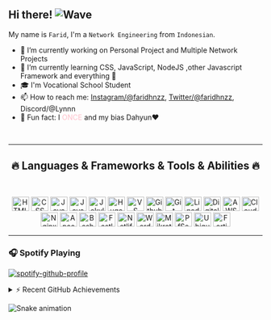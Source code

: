 ## Hi there! ![Wave]

My name is `Farid`, I'm a `Network Engineering` from `Indonesian`.

- 🔭 I’m currently working on Personal Project and Multiple Network Projects
- 🌱 I’m currently learning CSS, JavaScript, NodeJS ,other Javascript Framework and everything 🤣
- 🎓 I'm Vocational School Student
- 📫 How to reach me: [Instagram/@faridhnzz], [Twitter/@faridhnzz], Discord/@Lynnn
- 👾 Fun fact: I <span style="color:pink">ONCE</span> and my bias Dahyun❤️

<br>
<hr>
<h2 align="center">🔥 Languages & Frameworks & Tools & Abilities 🔥</h2>
<br>
<p align="center">
  <img title="HTML" height="28" width="34px" src="https://www.svgrepo.com/show/349402/html5.svg">
  <img title="CSS" height="28" width="34px" src="https://www.svgrepo.com/show/349330/css3.svg">
  <img title="Javascript" height="28" width="34px" src="https://www.svgrepo.com/show/303206/javascript-logo.svg">
  <img title="Javascript" height="28" width="34px" src="https://www.svgrepo.com/show/354310/sass.svg">
  <img title="Jekyll" height="28" width="34px" src="https://www.svgrepo.com/show/353927/jekyll.svg">
  <img title="Hugo" height="28" width="34px" src="https://www.svgrepo.com/show/353888/hugo.svg">
  <img title="VS Code" height="28" width="34px" src="https://www.svgrepo.com/show/303535/visual-studio-code-logo.svg">
  <img title="Github" height="28" width="34px" src="https://www.svgrepo.com/show/217753/github.svg">
  <img title="Git" height="28" width="34px" src="https://www.svgrepo.com/show/353782/git-icon.svg">
  <img title="Linode" height="28" width="34px" src="https://www.svgrepo.com/show/354002/linode.svg">
  <img title="Digital Ocean" height="28" width="34px" src="https://www.svgrepo.com/show/353649/digital-ocean.svg">
  <img title="AWS EC2" height="28" width="34px" src="https://www.svgrepo.com/show/353449/aws-ec2.svg">
  <img title="Cloudflare" height="28" width="34px" src="https://www.svgrepo.com/show/353564/cloudflare.svg">
  <img title="Nginx" height="28" width="34px" src="https://www.svgrepo.com/show/354115/nginx.svg">
  <img title="Apache" height="28" width="34px" src="https://www.svgrepo.com/show/353400/apache.svg">
  <img title="Bash" height="28" width="34px" src="https://www.svgrepo.com/show/353478/bash-icon.svg">
  <img title="Fastly" height="28" width="34px" src="https://www.svgrepo.com/show/353730/fastly.svg">
  <img title="Netlify" height="28" width="34px" src="https://www.svgrepo.com/show/354110/netlify.svg">
  <img title="Wordpress" height="28" width="34px" src="https://www.svgrepo.com/show/217790/wordpress.svg">
  <img title="Mikrotik" height="28" width="34px" src="https://upload.wikimedia.org/wikipedia/commons/3/37/MikroTik_logo.svg">
  <img title="PfSense" height="28" width="34px" src="https://upload.wikimedia.org/wikipedia/commons/2/2a/PfSense_logo.svg">
  <img title="Ubiquiti" height="28" width="34px" src="https://www.svgrepo.com/show/349542/ubiquiti.svg">
  <img title="Fortinet" height="28" width="34px" src="https://upload.wikimedia.org/wikipedia/commons/6/62/Fortinet_logo.svg">
  <!-- <img title="" height="28" width="34px" src=""> -->
</p>
<hr>

### 🎧 Spotify Playing

[![spotify-github-profile]](https://spotify-github-profile.vercel.app/api/view?uid=twhldi22qw4olbchk87zwy42b&redirect=true)

<details>
  <summary>⚡ Recent GitHub Achievements</summary>

![Metrics-achievements]

</details>

![Snake animation]

<!-- Variable -->

[wave]: https://cdn.statically.io/img/i.imgur.com/w=20/mbOk4Sm.gif
[metrics-achievements]: https://raw.githubusercontent.com/yuimatcha/yuimatcha/master/github-metrics.svg
[snake animation]: https://raw.githubusercontent.com/yuimatcha/yuimatcha/output/github-contribution-grid-snake.svg
[spotify-github-profile]: https://spotify-github-profile.vercel.app/api/view?uid=twhldi22qw4olbchk87zwy42b&cover_image=true&theme=novatorem

<!-- IG -->
[Instagram/@faridhnzz]: https://www.instagram.com/faridhnzz
[Twitter/@faridhnzz]: https://twitter.com/faridhnzz
